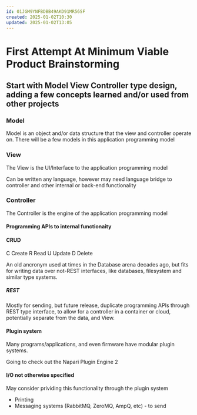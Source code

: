 ```yaml
---
id: 01JGM9YNFBDBB49AKD91MR56SF
created: 2025-01-02T10:30
updated: 2025-01-02T13:05
---
```

# First Attempt At Minimum Viable Product Brainstorming


## Start with Model View Controller type design, adding a few concepts learned and/or used from other projects

### Model

Model is an object and/or data structure that the view and controller operate on.  There will be a few models in this application programming model

### View

The View is the UI/Interface to the application programming model

Can be written any language, however may need language bridge to controller and other internal or back-end functionality

### Controller

The Controller is the engine of the application programming  model

#### Programming APIs to internal functionaity

#### CRUD

C Create
R Read
U Update
D Delete

An old ancronym used at times in the Database arena decades ago, but fits for writing data over not-REST interfaces, like databases, filesystem and similar type systems.

##### REST

Mostly for sending, but future release, duplicate programming APIs through REST type interface, to allow for a controller in a container or cloud, potentially separate from the data, and View.

#### Plugin system

Many programs/applications, and even firmware have modular plugin systems.

Going to check out the Napari Plugin Engine 2

#### I/O not otherwise specified

May consider prividing this functionality through the plugin system

* Printing
* Messaging systems (RabbitMQ, ZeroMQ, AmpQ, etc) - to send

